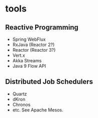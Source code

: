 # tools

## Reactive Programming
* Spring WebFlux
* RxJava (Reactor 2?)
* Reactor (Reactor 3?)
* Vert.x
* Akka Streams
* Java 9 Flow API

## Distributed Job Schedulers
* Quartz
* dKron
* Chronos
* etc. See Apache Mesos.
